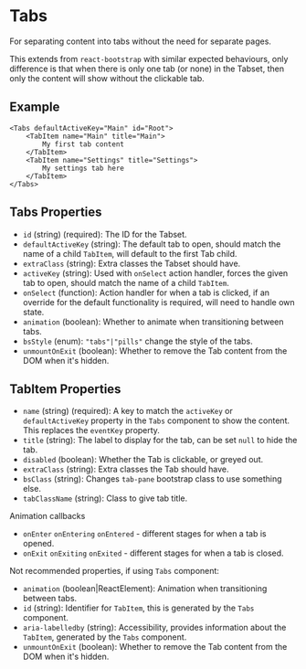# Tabs

For separating content into tabs without the need for separate pages.

This extends from `react-bootstrap` with similar expected behaviours, only difference is that when
there is only one tab (or none) in the Tabset, then only the content will show without the
clickable tab.

## Example

```
<Tabs defaultActiveKey="Main" id="Root">
    <TabItem name="Main" title="Main">
        My first tab content
    </TabItem>
    <TabItem name="Settings" title="Settings">
        My settings tab here
    </TabItem>
</Tabs>
```

## Tabs Properties

 * `id` (string) (required): The ID for the Tabset.
 * `defaultActiveKey` (string): The default tab to open, should match the name of a child `TabItem`, will default to the first Tab child.
 * `extraClass` (string): Extra classes the Tabset should have.
 * `activeKey` (string): Used with `onSelect` action handler, forces the given tab to open, should match the name of a child `TabItem`.
 * `onSelect` (function): Action handler for when a tab is clicked, if an override for the default functionality is required, will need to handle own state.
 * `animation` (boolean): Whether to animate when transitioning between tabs.
 * `bsStyle` (enum): `"tabs"|"pills"` change the style of the tabs.
 * `unmountOnExit` (boolean): Whether to remove the Tab content from the DOM when it's hidden.
 
## TabItem Properties

 * `name` (string) (required): A key to match the `activeKey` or `defaultActiveKey` property in the `Tabs` component to show the content. This replaces the `eventKey` property.
 * `title` (string): The label to display for the tab, can be set `null` to hide the tab.
 * `disabled` (boolean): Whether the Tab is clickable, or greyed out.
 * `extraClass` (string): Extra classes the Tab should have.
 * `bsClass` (string): Changes `tab-pane` bootstrap class to use something else.
 * `tabClassName` (string): Class to give tab title.

Animation callbacks
 * `onEnter` `onEntering` `onEntered` - different stages for when a tab is opened.
 * `onExit` `onExiting` `onExited` - different stages for when a tab is closed.
 
Not recommended properties, if using `Tabs` component:

 * `animation` (boolean|ReactElement): Animation when transitioning between tabs.
 * `id` (string): Identifier for `TabItem`, this is generated by the `Tabs` component.
 * `aria-labelledby` (string): Accessibility, provides information about the `TabItem`, generated by the `Tabs` component.
 * `unmountOnExit` (boolean): Whether to remove the Tab content from the DOM when it's hidden.
